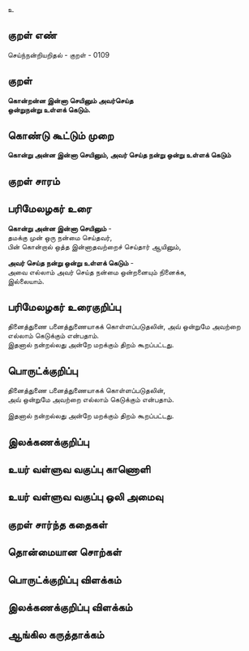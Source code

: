 உ

## குறள் எண் 

செய்ந்நன்றியறிதல் - குறள் - 0109  

## குறள் 

**கொன்றன்ன இன்னா செயினும் அவர்செய்த  
ஒன்றுநன்று உள்ளக் கெடும்.** 

## கொண்டு கூட்டும் முறை

**கொன்று அன்ன இன்னா செயினும், அவர் செய்த நன்று ஒன்று உள்ளக் கெடும்**

## குறள் சாரம் 


## பரிமேலழகர் உரை

**கொன்று அன்ன இன்னா செயினும்** -  
தமக்கு முன் ஒரு நன்மை செய்தவர்,  
பின் கொன்றால் ஒத்த இன்னாதவற்றைச் செய்தார் ஆயினும்,

**அவர் செய்த நன்று ஒன்று உள்ளக் கெடும்** -  
அவை எல்லாம் அவர் செய்த நன்மை ஒன்றனையும் நினைக்க,  
இல்லையாம்.  

## பரிமேலழகர் உரைகுறிப்பு   

தினைத்துணை பனைத்துணையாகக் கொள்ளப்படுதலின், அவ் ஒன்றுமே அவற்றை எல்லாம் கெடுக்கும் என்பதாம்.  
இதனால் நன்றல்லது அன்றே மறக்கும் திறம் கூறப்பட்டது. 
## பொருட்க்குறிப்பு 

தினைத்துணை பனைத்துணையாகக் கொள்ளப்படுதலின்,  
அவ் ஒன்றுமே அவற்றை எல்லாம் கெடுக்கும் என்பதாம்.  

இதனால் நன்றல்லது அன்றே மறக்கும் திறம் கூறப்பட்டது.  

## இலக்கணக்குறிப்பு  


## உயர் வள்ளுவ வகுப்பு காணொளி


## உயர் வள்ளுவ வகுப்பு ஒலி அமைவு 

 
## குறள் சார்ந்த கதைகள் 


## தொன்மையான சொற்கள்


## பொருட்க்குறிப்பு விளக்கம்


## இலக்கணக்குறிப்பு விளக்கம்


## ஆங்கில கருத்தாக்கம் 


